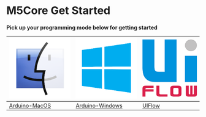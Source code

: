 # M5Core Get Started

**Pick up your programming mode below for getting started**

<img src="/images/m5stack/macos-logo.png"> | <img src="/images/m5stack/windows-logo.png"> | <img src="/images/m5stack/uiflow-logo.png">
---|---|---
[Arduino-MacOS](../macos) | [Arduino-Windows](../windows) | [UIFlow](../uiflow)
